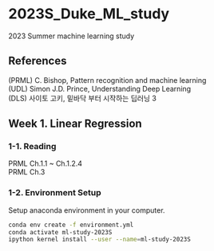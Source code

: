 # 2023S_Duke_ML_study
2023 Summer machine learning study

## References
(PRML) C. Bishop, Pattern recognition and machine learning  
(UDL) Simon J.D. Prince, Understanding Deep Learning  
(DLS) 사이토 고키, 밑바닥 부터 시작하는 딥러닝 3  

## Week 1. Linear Regression
### 1-1. Reading
PRML Ch.1.1 ~ Ch.1.2.4  
PRML Ch.3

### 1-2. Environment Setup
Setup anaconda environment in your computer.  

```sh
conda env create -f environment.yml 
conda activate ml-study-2023S
ipython kernel install --user --name=ml-study-2023S
```
